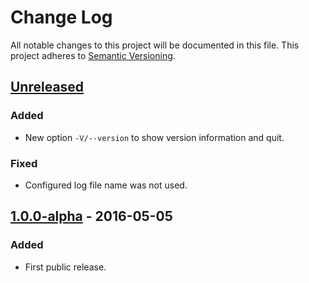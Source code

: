 # Change Log
All notable changes to this project will be documented in this file.
This project adheres to [Semantic Versioning](http://semver.org/).

<!--
Added      for new features.
Changed    for changes in existing functionality.
Deprecated for once-stable features removed in upcoming releases.
Removed    for deprecated features removed in this release.
Fixed      for any bug fixes.
Security   to invite users to upgrade in case of vulnerabilities.
-->

## [Unreleased]
### Added
- New option `-V/--version` to show version information and quit.
### Fixed
- Configured log file name was not used.

## [1.0.0-alpha] - 2016-05-05
### Added
- First public release.

[Unreleased]: https://github.com/nochso/go-webmail/compare/1.0.0-alpha...HEAD
[1.0.0-alpha]: https://github.com/nochso/go-webmail/compare/3bff6366de08d8f72d861983eba78034812254d9...1.0.0-alpha